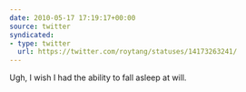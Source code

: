 ```yaml
---
date: 2010-05-17 17:19:17+00:00
source: twitter
syndicated:
- type: twitter
  url: https://twitter.com/roytang/statuses/14173263241/
---
```


Ugh, I wish I had the ability to fall asleep at will.